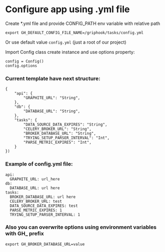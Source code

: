 # Configure app using .yml file

Create *.yml file and provide CONFIG_PATH env variable with relative path
```
export GH_DEFAULT_CONFIG_FILE_NAME=/griphook/tasks/config.yml
```
Or use default value ```config.yml``` (just a root of our project)

Import Config class create instance and use options property:
```
config = Config()
config.options
```


### Current template have next structure:
```
{
    "api": {
        "GRAPHITE_URL": "String",
    },
    "db": {
        "DATABASE_URL": "String",
    },
    "tasks": {
        "DATA_SOURCE_DATA_EXPIRES": "String",
        "CELERY_BROKER_URL": "String",
        "BROKER_DATABASE_URL": "String",
        "TRYING_SETUP_PARSER_INTERVAL": "Int",
        "PARSE_METRIC_EXPIRES": "Int",
    }
})
```

### Example of config.yml file:
```
api:
  GRAPHITE_URL: url_here
db:
  DATABASE_URL: url here
tasks:
  BROKER_DATABASE_URL: url here
  CELERY_BROKER_URL: test
  DATA_SOURCE_DATA_EXPIRES: test
  PARSE_METRIC_EXPIRES: 1
  TRYING_SETUP_PARSER_INTERVAL: 1
```


### Also you can overwrite options using environment variables with GH_ prefix

```
export GH_BROKER_DATABASE_URL=value
```